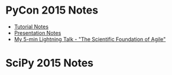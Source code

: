 # PyCon 2015 Notes

* [Tutorial Notes](https://github.com/walterreade/PyCon2015-Notes/blob/master/Tutorials.md)
* [Presentation Notes](https://github.com/walterreade/PyCon2015-Notes/blob/master/Presentations.md)
* [My 5-min Lightning Talk - "The Scientific Foundation of Agile"](https://youtu.be/ZEE3dlo7ov0?t=1268)

# SciPy 2015 Notes
